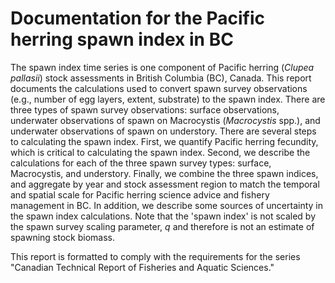 # Documentation for the Pacific herring spawn index in BC

The spawn index time series is one component of Pacific herring (*Clupea pallasii*) stock assessments in British Columbia (BC), Canada.
This report documents the calculations used to convert spawn survey observations (e.g., number of egg layers, extent, substrate) to the spawn index.
There are three types of spawn survey observations: surface observations, underwater observations of spawn on Macrocystis (*Macrocystis* spp.), and underwater observations of spawn on understory.
There are several steps to calculating the spawn index.
First, we quantify Pacific herring fecundity, which is critical to calculating the spawn index.
Second, we describe the calculations for each of the three spawn survey types: surface, Macrocystis, and understory.
Finally, we combine the three spawn indices, and aggregate by year and stock assessment region to match the temporal and spatial scale for Pacific herring science advice and fishery management in BC.
In addition, we describe some sources of uncertainty in the spawn index calculations.
Note that the 'spawn index' is not scaled by the spawn survey scaling parameter, *q* and therefore is not an estimate of spawning stock biomass.

This report is formatted to comply with the requirements for the series "Canadian Technical Report of Fisheries and Aquatic Sciences."

